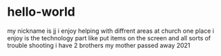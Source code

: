 # hello-world
my nickname is jj
i enjoy helping with diffrent areas at church
 one place i enjoy is the technology part like put items on the screen and all sorts of trouble shooting
 i have 2 brothers
 my mother passed away 2021
 

